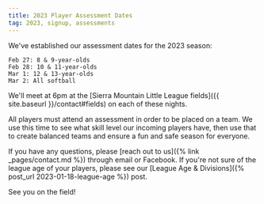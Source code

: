 ```yaml
---
title: 2023 Player Assessment Dates
tag: 2023, signup, assessments
---
```


We've established our assessment dates for the 2023 season:

	Feb 27: 8 & 9-year-olds
	Feb 28: 10 & 11-year-olds
	Mar 1: 12 & 13-year-olds
	Mar 2: All softball

We'll meet at 6pm at the [Sierra Mountain Little League fields]({{ site.baseurl }}/contact#fields)
on each of these nights.

All players must attend an assessment in order to be placed on a team. We use
this time to see what skill level our incoming players have, then use that to
create balanced teams and ensure a fun and safe season for everyone.

If you have any questions, please [reach out to us]({% link _pages/contact.md %}) through email
or Facebook. If you're not sure of the league age of your players, please see our
[League Age & Divisions]({% post_url 2023-01-18-league-age %}) post.

See you on the field!

